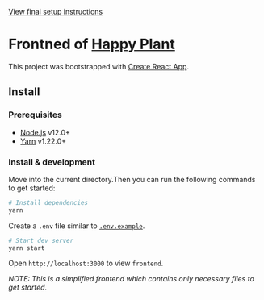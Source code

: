 [View final setup instructions](https://github.com/farhan2077/happy-plant#setup)

<h1>Frontned of <a href="https://github.com/farhan2077/happy-plant">Happy Plant</a> </h1>

This project was bootstrapped with [Create React App](https://github.com/facebook/create-react-app).

## Install

### Prerequisites

- [Node.js]() v12.0+
- [Yarn]() v1.22.0+

### Install & development

Move into the current directory.Then you can run the following commands to get started:

```sh
# Install dependencies
yarn
```

Create a `.env` file similar to [`.env.example`](https://github.com/farhan2077/happy-plant/blob/master/frontend/.env.example).

```sh
# Start dev server
yarn start
```

Open `http://localhost:3000` to view `frontend`.

_NOTE: This is a simplified frontend which contains only necessary files to get started._
